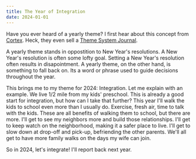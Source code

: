 ```yaml
---
title: The Year of Integration
date: 2024-01-01
---
```


Have you ever heard of a yearly theme?
I first hear about this concept from [Cortex](https://www.relay.fm/cortex).
Heck, they even sell a [Theme System Journal](https://www.themesystem.com/).

A yearly theme stands in oppostition to New Year's resolutions.
A New Year's resolution is often some lofty goal.
Setting a New Year's resolution often results in disapointment.
A yearly theme, on the other hand, is something to fall back on.
Its a word or phrase used to guide decisions throughout the year.

This brings me to my theme for 2024: Integration.
Let me explain with an example.
We live 1/2 mile from my kids' preschool.
This is already a good start for integration, but how can I take that further?
This year I'll walk the kids to school even more than I usually do.
Exercise, fresh air, time to talk with the kids.
These are all benefits of walking them to school, but there are more.
I'll get to see my neighbors more and build those relationships.
I'll get to keep watch on the neighborhood, making it a safer place to live.
I'll get to slow down at drop-off and pick-up, befriending the other parents.
We'll all get to have more family walks on the days my wife can join.

So in 2024, let's integrate!
I'll report back next year.
